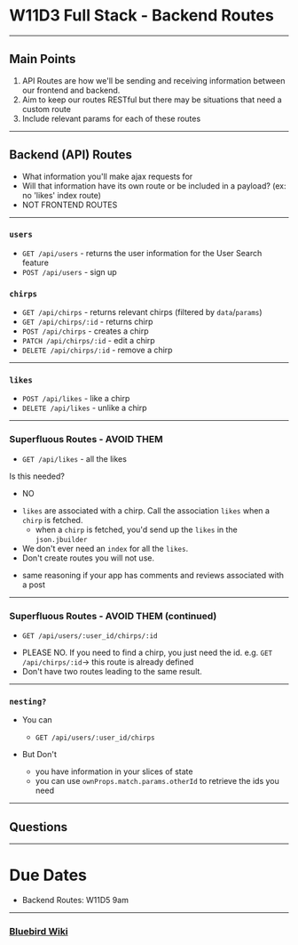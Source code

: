 
# W11D3 Full Stack - Backend Routes

---

## Main Points
  1. API Routes are how we'll be sending and receiving information between our frontend and backend.
  2. Aim to keep our routes RESTful but there may be situations that need a custom route
  4. Include relevant params for each of these routes
---

## Backend (API) Routes
- What information you'll make ajax requests for
- Will that information have its own route or be included in a payload? (ex: no 'likes' index route)
- NOT FRONTEND ROUTES

---

### `users`
+ `GET /api/users` - returns the user information for the User Search feature
+ `POST /api/users` - sign up

### `chirps`
+ `GET /api/chirps` - returns relevant chirps (filtered by `data`/`params`)
+ `GET /api/chirps/:id` - returns chirp
+ `POST /api/chirps` - creates a chirp
+ `PATCH /api/chirps/:id` - edit a chirp
+ `DELETE /api/chirps/:id` - remove a chirp

---

### `likes`
+ `POST /api/likes` - like a chirp
+ `DELETE /api/likes` - unlike a chirp

---

### Superfluous Routes - AVOID THEM

+ `GET /api/likes` - all the likes 

Is this needed? 
+  NO 
- `likes` are associated with a chirp. Call the association `likes` when a `chirp` is fetched. 
  - when a `chirp` is fetched, you'd send up the `likes` in the `json.jbuilder`
- We don't ever need an `index` for all the `likes`. 
- Don't create routes you will not use. 

* same reasoning if your app has comments and reviews associated with a post

---

### Superfluous Routes - AVOID THEM (continued)

+ `GET /api/users/:user_id/chirps/:id` 

- PLEASE NO. If you need to find a chirp, you just need the id. 
  e.g. ` GET /api/chirps/:id `-> this route is already defined 
- Don't have two routes leading to the same result. 

---

### `nesting?` 
+ You can 
  + `GET /api/users/:user_id/chirps` 

+ But Don't 
  + you have information in your slices of state 
  + you can use `ownProps.match.params.otherId` to retrieve the ids you need 

---

## Questions

---

# Due Dates 
* Backend Routes: W11D5 9am

---

### [Bluebird Wiki](https://github.com/appacademy/bluebird/wiki/backend-routes)

